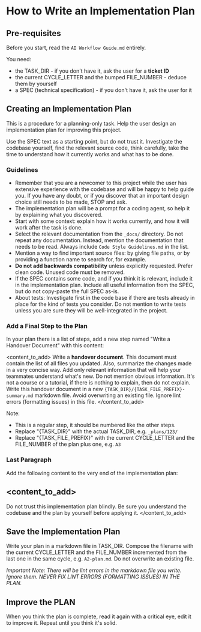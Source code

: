 # How to Write an Implementation Plan

## Pre-requisites

Before you start, read the `AI Workflow Guide.md` entirely.

You need:

- the TASK_DIR - if you don't have it, ask the user for a **ticket ID**
- the current CYCLE_LETTER and the bumped FILE_NUMBER - deduce them by yourself
- a SPEC (technical specification) - if you don't have it, ask the user for it

## Creating an Implementation Plan

This is a procedure for a planning-only task. Help the user design an implementation plan for improving this project.

Use the SPEC text as a starting point, but do not trust it. Investigate the codebase yourself, find the relevant source code, think carefully, take the time to understand how it currently works and what has to be done.

### Guidelines

- Remember that you are a newcomer to this project while the user has extensive experience with the codebase and will be happy to help guide you. If you have any doubt, or if you discover that an important design choice still needs to be made, STOP and ask.
- The implementation plan will be a prompt for a coding agent, so help it by explaining what you discovered.
- Start with some context: explain how it works currently, and how it will work after the task is done.
- Select the relevant documentation from the `_docs/` directory. Do not repeat any documentation. Instead, mention the documentation that needs to be read. Always include `Code Style Guidelines.md` in the list.
- Mention a way to find important source files: by giving file paths, or by providing a function name to search for, for example.
- **Do not add backwards compatibility** unless explicitly requested. Prefer clean code. Unused code must be removed.
- If the SPEC contains some code, and if you think it is relevant, include it in the implementation plan. Include all useful information from the SPEC, but do not copy-paste the full SPEC as-is.
- About tests: Investigate first in the code base if there are tests already in place for the kind of tests you consider. Do not mention to write tests unless you are sure they will be well-integrated in the project.

### Add a Final Step to the Plan

In your plan there is a list of steps, add a new step named "Write a Handover Document" with this content:

<content_to_add>
Write a **handover document**. This document must contain the list of all files you updated. Also, summarize the changes made in a very concise way. Add only relevant information that will help your teammates understand what's new. Do not mention obvious information. It's not a course or a tutorial, if there is nothing to explain, then do not explain. Write this handover document in a new `{TASK_DIR}/{TASK_FILE_PREFIX}-summary.md` markdown file. Avoid overwriting an existing file. Ignore lint errors (formatting issues) in this file.
</content_to_add>

Note:

- This is a regular step, it should be numbered like the other steps.
- Replace "{TASK_DIR}" with the actual TASK_DIR, e.g. `_plans/123/`
- Replace "{TASK_FILE_PREFIX}" with the current CYCLE_LETTER and the FILE_NUMBER of the plan plus one, e.g. `A3`

### Last Paragraph

Add the following content to the very end of the implementation plan:

<content_to_add>
---

Do not trust this implementation plan blindly. Be sure you understand the codebase and the plan by yourself before applying it.
</content_to_add>

## Save the Implementation Plan

Write your plan in a markdown file in TASK_DIR. Compose the filename with the current CYCLE_LETTER and the FILE_NUMBER incremented from the last one in the same cycle, e.g. `A2-plan.md`. Do not overwrite an existing file.

_Important Note: There will be lint errors in the markdown file you write. Ignore them. NEVER FIX LINT ERRORS (FORMATTING ISSUES) IN THE PLAN._

## Improve the PLAN

When you think the plan is complete, read it again with a critical eye, edit it to improve it. Repeat until you think it's solid.
